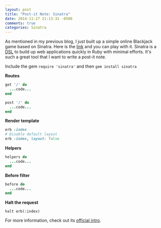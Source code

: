 ```yaml
---
layout: post
title: "Post-it Note: Sinatra"
date: 2014-11-27 21:13:31 -0500
comments: true
categories: Sinatra
---
```

As mentioned in my previous blog, I just built up a simple online Blackjack game based on Sinatra. Here is the [link](https://blackjack-sinatra-jw.herokuapp.com) and you can play with it. 
Sinatra is a [DSL](http://en.wikipedia.org/wiki/Domain-specific_language) to build up web applications quickly in Ruby with minimal efforts. It's such a great tool that I want to write a post-it note.

Include the gem `require 'sinatra'` and then `gem install sinatra`

**Routes**
```ruby
get '/' do
  ...code...
end

post '/' do
  ...code...
end
```

**Render template**
```ruby
erb :index
# Disable default layout
erb :index, layout: false
```

**Helpers**
```ruby
helpers do
  ...code...
end
```

**Before filter**
```ruby
before do
  ...code...
end
```

**Halt the request**
```
halt erb(:index)
```

For more information, check out its [official intro](http://www.sinatrarb.com/intro.html).